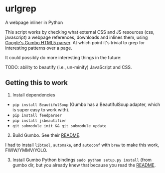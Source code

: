 # urlgrep

A webpage inliner in Python

This script works by checking what external CSS and JS resources (css, javascript)
a webpage references, downloads and inlines them, using [Google's Gumbo HTML5 parser](https://github.com/google/gumbo-parser). At which point it's trivial to grep for interesting patterns over a page.

It could possibly do more interesting things in the future:

TODO: ability to beautify (i.e., un-minify) JavaScript and CSS.

## Getting this to work

1) Install dependencies

* `pip install BeautifulSoup` (Gumbo has a BeautifulSoup adapter, which is super easy to work with).
* `pip install feedparser`
* `pip install jsbeautifier`
* `git submodule init && git submodule update`

2) Build Gumbo. See their [README](https://github.com/google/gumbo-parser/blob/master/README.md).

I had to install `libtool`, `automake`, and `autoconf` with `brew` to make this work, FWIW/YMMV/YOLO.

3) Install Gumbo Python bindings
`sudo python setup.py install` (from gumbo dir, but you already knew that because you read the [README](https://github.com/google/gumbo-parser/blob/master/README.md).